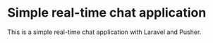 # Simple real-time chat application

This is a simple real-time chat application with Laravel and Pusher.



